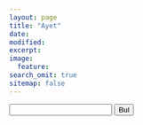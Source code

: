 ```yaml
---
layout: page
title: "Ayet"
date: 
modified:
excerpt:
image:
  feature:
search_omit: true
sitemap: false
---
```


<form action="/find/" method="get">
  <label for="search-box"></label>
  <input type="text" id="search-box" name="query">
  <input type="submit" value="Bul">
</form>

<ul id="search-results"></ul>

<script>
  window.store = {
    {% for post in site.posts %}
      "{{ post.url | slugify }}": {
        "title": "{{ post.title | xml_escape }}",
        "author": "{{ post.author | xml_escape }}",
        "category": "{{ post.category | xml_escape }}",
        "content": {{ post.content | strip_html | strip_newlines | jsonify }},
        "url": "{{ post.url | xml_escape }}"
      }
      {% unless forloop.last %},{% endunless %}
    {% endfor %}
  };
</script>
<script src="/js/lunr.min.js"></script>
<script src="/js/jquery.min.js"></script>
<script src="/js/search.js"></script>
